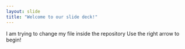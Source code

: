 ```yaml
---
layout: slide
title: "Welcome to our slide deck!"
---
```

I am trying to change my file inside the repository
Use the right arrow to begin!
